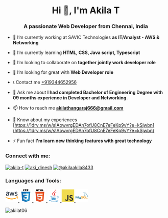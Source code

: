 <h1 align="center">Hi 👋, I'm Akila T</h1>
<h3 align="center">A passionate Web Developer from Chennai, India</h3>

- 🔭 I’m currently working at SAVIC Technologies **as IT/Analyst - AWS & Networking**

- 🌱 I’m currently learning **HTML, CSS, Java script, Typescript**

- 👯 I’m looking to collaborate on **together jointly work developer role**

- 🤝 I’m looking for great with **Web Developer role**

- 📞 Contact me [+919344652956](+919344652956)

- 💬 Ask me about **I had completed Bachelor of Engineering Degree with 09 months experience in Developer and Networking.**

- 📫 How to reach me **akilathangaraj666@gmail.com**

- 📄 Know about my experiences [https://1drv.ms/w/s!AowvrgEDAn7ofU8CnE7eFeKp9vY?e=kSjwbn](https://1drv.ms/w/s!AowvrgEDAn7ofU8CnE7eFeKp9vY?e=kSjwbn)

- ⚡ Fun fact **I'm learn new thinking features with great technology**

<h3 align="left">Connect with me:</h3>
<p align="left">
<a href="https://linkedin.com/in/akila-t" target="blank"><img align="center" src="https://raw.githubusercontent.com/rahuldkjain/github-profile-readme-generator/master/src/images/icons/Social/linked-in-alt.svg" alt="akila-t" height="30" width="40" /></a>
<a href="https://instagram.com/aki_dinesh" target="blank"><img align="center" src="https://raw.githubusercontent.com/rahuldkjain/github-profile-readme-generator/master/src/images/icons/Social/instagram.svg" alt="aki_dinesh" height="30" width="40" /></a>
<a href="https://www.youtube.com/c/@akilaakila8433" target="blank"><img align="center" src="https://raw.githubusercontent.com/rahuldkjain/github-profile-readme-generator/master/src/images/icons/Social/youtube.svg" alt="@akilaakila8433" height="30" width="40" /></a>
</p>

<h3 align="left">Languages and Tools:</h3>
<p align="left"> <a href="https://aws.amazon.com" target="_blank" rel="noreferrer"> <img src="https://raw.githubusercontent.com/devicons/devicon/master/icons/amazonwebservices/amazonwebservices-original-wordmark.svg" alt="aws" width="40" height="40"/> </a> <a href="https://www.w3schools.com/css/" target="_blank" rel="noreferrer"> <img src="https://raw.githubusercontent.com/devicons/devicon/master/icons/css3/css3-original-wordmark.svg" alt="css3" width="40" height="40"/> </a> <a href="https://www.w3.org/html/" target="_blank" rel="noreferrer"> <img src="https://raw.githubusercontent.com/devicons/devicon/master/icons/html5/html5-original-wordmark.svg" alt="html5" width="40" height="40"/> </a> <a href="https://www.java.com" target="_blank" rel="noreferrer"> <img src="https://raw.githubusercontent.com/devicons/devicon/master/icons/java/java-original.svg" alt="java" width="40" height="40"/> </a> <a href="https://developer.mozilla.org/en-US/docs/Web/JavaScript" target="_blank" rel="noreferrer"> <img src="https://raw.githubusercontent.com/devicons/devicon/master/icons/javascript/javascript-original.svg" alt="javascript" width="40" height="40"/> </a> <a href="https://www.mysql.com/" target="_blank" rel="noreferrer"> <img src="https://raw.githubusercontent.com/devicons/devicon/master/icons/mysql/mysql-original-wordmark.svg" alt="mysql" width="40" height="40"/> </a> </p>

<p><img align="center" src="https://github-readme-stats.vercel.app/api/top-langs?username=akilat06&show_icons=true&locale=en&layout=compact" alt="akilat06" /></p>
